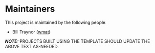 # Maintainers

This project is maintained by the following people:

- Bill Traynor ([wmat](https://github.com/wmat))

**_NOTE:_** PROJECTS BUILT USING THE TEMPLATE SHOULD UPDATE THE ABOVE TEXT AS-NEEDED.
